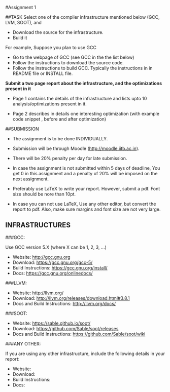 #Assignment 1 

##TASK
Select one of the compiler infrastructure mentioned below (GCC, LVM, SOOT), and

* Download the source for the infrastructure. 
* Build it

For example, Suppose you plan to use GCC
* Go to the webpage of GCC (see GCC in the the list below)
* Follow the instructions to download the source code.
* Follow the instructions to build GCC. Typically the instructions in in README file or INSTALL file.


__Submit a two page report about the infrastructure, and the
optimizations present in it__

* Page 1 contains the details of the infrastructure and lists upto 10
  analysis/optimizations present in it.

* Page 2 describes in details one interesting optimization (with
  example code snippet , before and after optimization)

##SUBMISSION

* The assignment is to be done INDIVIDUALLY.

* Submission will be through Moodle (http://moodle.iitb.ac.in). 

* There will be 20% penalty per day for late submission.

* In case the assignment is not submitted within 5 days of deadline,
  You get 0 in this assignment and a penalty of 20% will be imposed on
  the next assignment.

* Preferably use LaTeX to write your report. However, submit a pdf.
  Font size should be nore than 10pt.

* In case you can not use LaTeX, Use any other editor, but convert the
  report to pdf. Also, make sure margins and font size are not very
  large.


## INFRASTRUCTURES

###GCC:

Use GCC version 5.X (where X can be 1, 2, 3, ...)

* Website: http://gcc.gnu.org
* Download:  https://gcc.gnu.org/gcc-5/
* Build Instructions: https://gcc.gnu.org/install/
* Docs: https://gcc.gnu.org/onlinedocs/

###LLVM:

* Website: http://llvm.org/
* Download: http://llvm.org/releases/download.html#3.8.1
* Docs and Build Instructions: http://llvm.org/docs/

###SOOT:
* Website: https://sable.github.io/soot/
* Download: https://github.com/Sable/soot/releases
* Docs and Build Instructions: https://github.com/Sable/soot/wiki

###ANY OTHER:

If you are using any other infrastructure, include the following
details in your report:

* Website:
* Download:
* Build Instructions:
* Docs:


